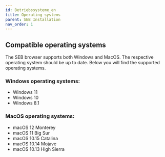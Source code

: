 ```yaml
---
id: Betriebssysteme_en
title: Operating systems
parent: SEB Installation
nav_order: 1
---
```


## Compatible operating systems

The SEB browser supports both Windows and MacOS. The respective operating system should be up to date. Below you will find the supported operating systems.

### Windows operating systems:
* Windows 11
* Windows 10
* Windows 8.1

### MacOS operating systems:
* macOS 12 Monterey
* macOS 11 Big Sur
* macOS 10.15 Catalina
* macOS 10.14 Mojave
* macOS 10.13 High Sierra

